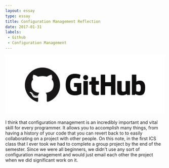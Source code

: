 ```yaml
---
layout: essay
type: essay
title: Configuration Management Reflection
date: 2017-01-31
labels:
 - Github
 - Configuration Management
---
```


<img class="ui small" src="../images/github.png">

I think that configuration management is an incredibly important and vital skill for every programmer. It allows you to accomplish many things, from having a history of your code that you can revert back to to easily collaborating on a project with other people. On this note, in the first ICS class that I ever took we had to complete a group project by the end of the semester. Since we were all beginners, we didn't use any sort of configuration management and would just email each other the project when we did significant work on it.
